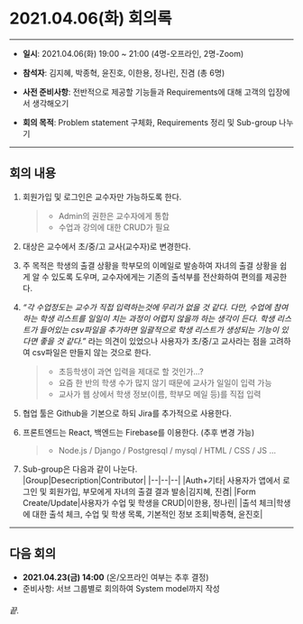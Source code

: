 # 2021.04.06(화) 회의록  
___
* **일시**: 2021.04.06(화) 19:00 ~ 21:00 (4명-오프라인, 2명-Zoom)
* **참석자**: 김지혜, 박종혁, 윤진호, 이한용, 정나린, 진겸 (총 6명)

* **사전 준비사항**: 전반적으로 제공할 기능들과 Requirements에 대해 고객의 입장에서 생각해오기   
* **회의 목적**: Problem statement 구체화, Requirements 정리 및 Sub-group 나누기
___
## 회의 내용  
1. 회원가입 및 로그인은 교수자만 가능하도록 한다.  
    >* Admin의 권한은 교수자에게 통합  
    >* 수업과 강의에 대한 CRUD가 필요  

2. 대상은 교수에서 초/중/고 교사(교수자)로 변경한다.    
   
3. 주 목적은 학생의 출결 상황을 학부모의 이메일로 발송하여 자녀의 출결 상황을 쉽게 알 수 있도록 도우며, 교수자에게는 기존의 출석부를 전산화하여 편의를 제공한다.  
4. *“각 수업정도는 교수가 직접 입력하는것에 무리가 없을 것 같다. 다만, 수업에 참여하는 학생 리스트를 일일이 치는 과정이 어렵지 않을까 하는 생각이 든다. 학생 리스트가 들어있는 csv파일을 추가하면 일괄적으로 학생 리스트가 생성되는 기능이 있다면 좋을 것 같다.”*  라는 의견이 있었으나 사용자가 초/중/고 교사라는 점을 고려하여 csv파일은 만들지 않는 것으로 한다.  
    >* 초등학생이 과연 입력을 제대로 할 것인가...?
    >* 요즘 한 반의 학생 수가 많지 않기 때문에 교사가 일일이 입력 가능
    >* 교사가 웹 상에서 학생 정보(이름, 학부모 메일 등)를 직접 입력  

5. 협업 툴은 Github을 기본으로 하되 Jira를 추가적으로 사용한다.  
6. 프론트엔드는 React, 백엔드는 Firebase를 이용한다. (추후 변경 가능)  
    > * Node.js / Django / Postgresql / mysql / HTML / CSS / JS ...  

7. Sub-group은 다음과 같이 나눈다.  
   |Group|Desecription|Contributor|
   |--|--|--|
   |Auth+기타| 사용자가 앱에서 로그인 및 회원가입, 부모에게 자녀의 출결 결과 발송|김지혜, 진겸|
   |Form Create/Update|사용자가 수업 및 학생을 CRUD|이한용, 정나린|
   |출석 체크|학생에 대한 출석 체크, 수업 및 학생 목록, 기본적인 정보 조회|박종혁, 윤진호|  

___
## 다음 회의  
* **2021.04.23(금) 14:00**  (온/오프라인 여부는 추후 결정) 
* 준비사항: 서브 그룹별로 회의하여 System model까지 작성

  
###### 끝.